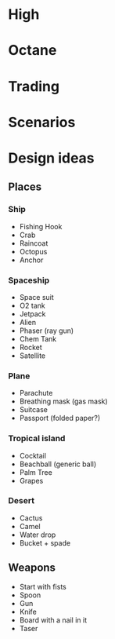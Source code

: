 # High
# Octane
# Trading
# Scenarios

# Design ideas

## Places

### Ship
- Fishing Hook
- Crab
- Raincoat
- Octopus
- Anchor

### Spaceship
- Space suit
- O2 tank
- Jetpack
- Alien
- Phaser (ray gun)
- Chem Tank
- Rocket
- Satellite

### Plane
- Parachute
- Breathing mask (gas mask)
- Suitcase
- Passport (folded paper?)

### Tropical island
- Cocktail
- Beachball (generic ball)
- Palm Tree
- Grapes

### Desert
- Cactus
- Camel
- Water drop
- Bucket + spade

## Weapons
- Start with fists
- Spoon
- Gun
- Knife
- Board with a nail in it
- Taser

